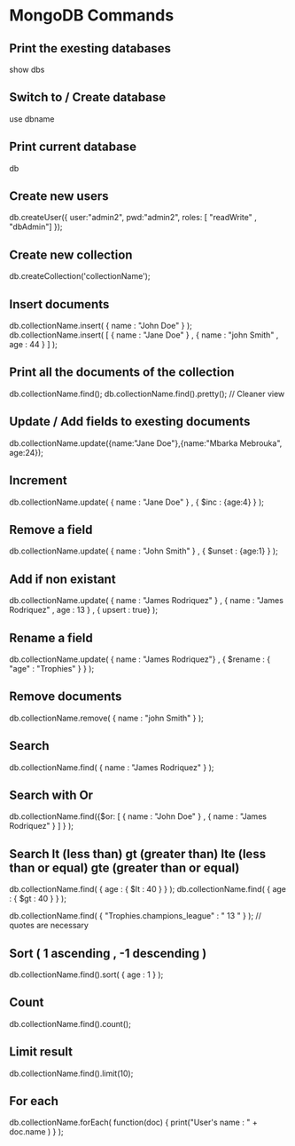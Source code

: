 # MongoDB Commands 

## Print the exesting databases
show dbs

## Switch to / Create database
use dbname

## Print current database
db

## Create new users
db.createUser({
  user:"admin2",
  pwd:"admin2",
  roles: [ "readWrite" , "dbAdmin"]
});

## Create new collection
db.createCollection('collectionName');

## Insert documents 
db.collectionName.insert( { name : "John Doe" } );
db.collectionName.insert( [ { name : "Jane Doe" } , { name : "john Smith" , age : 44 } ] ); 

## Print all the documents of the collection 
db.collectionName.find(); 
db.collectionName.find().pretty(); // Cleaner view

## Update / Add fields to exesting documents
db.collectionName.update({name:"Jane Doe"},{name:"Mbarka Mebrouka", age:24});

  ## Increment
db.collectionName.update( { name : "Jane Doe" } , { $inc : {age:4} } );

  ## Remove a field 
db.collectionName.update( { name : "John Smith" } , { $unset : {age:1} } );

  ## Add if non existant
db.collectionName.update( { name : "James Rodriquez" } , { name : "James Rodriquez" , age : 13 } , { upsert : true} );

  ## Rename a field
db.collectionName.update( { name : "James Rodriquez"}  , { $rename : { "age" : "Trophies" } } );

## Remove documents
db.collectionName.remove( { name : "john Smith" } );

## Search 
db.collectionName.find( { name : "James Rodriquez" } );

  ## Search with Or
db.collectionName.find({$or: [ { name : "John Doe" } , { name : "James Rodriquez" } ] } );

  ## Search lt (less than) gt (greater than) lte (less than or equal) gte (greater than or equal)
db.collectionName.find( { age : { $lt : 40 } } );
db.collectionName.find( { age : { $gt : 40 } } );

db.collectionName.find( { "Trophies.champions_league" : " 13 " } ); // quotes are necessary

## Sort ( 1 ascending , -1 descending )
db.collectionName.find().sort( { age : 1 } );

## Count 
db.collectionName.find().count();

## Limit result
db.collectionName.find().limit(10);

## For each
db.collectionName.forEach( function(doc) { print("User's name : " + doc.name ) } );